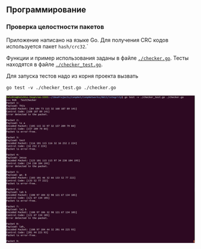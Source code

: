 ## Программирование

### Проверка целостности пакетов

Приложение написано на языке Go. Для получения CRC кодов используется пакет ```hash/crc32```.`

Функции и пример использования заданы в файле [```./checker.go```](checker.go).
Тесты находятся в файле [```./checker_test.go```](checker_test.go).

Для запуска тестов надо из корня проекта вызвать
```angular2html
go test -v ./checker_test.go ./checker.go
```

![image](../pictures/integrity.png)